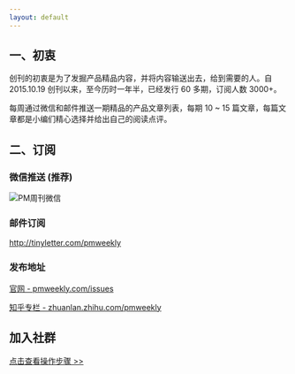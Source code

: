 ```yaml
---
layout: default
---
```


## 一、初衷

创刊的初衷是为了发掘产品精品内容，并将内容输送出去，给到需要的人。自 2015.10.19 创刊以来，至今历时一年半，已经发行 60 多期，订阅人数 3000+。

每周通过微信和邮件推送一期精品的产品文章列表，每期 10 ~ 15 篇文章，每篇文章都是小编们精心选择并给出自己的阅读点评。

## 二、订阅

### 微信推送 (推荐)

![PM周刊微信](http://com-4jplus-temp.qiniudn.com/pmweekly-weixin.jpg)   

### 邮件订阅

<http://tinyletter.com/pmweekly>   

### 发布地址

[官网 - pmweekly.com/issues](http://pmweekly.com/issues/)    

[知乎专栏 - zhuanlan.zhihu.com/pmweekly](http://zhuanlan.zhihu.com/pmweekly)         

## 加入社群

[点击查看操作步骤 >>](http://mp.weixin.qq.com/s/l1puxcGkNPN14MqlOqr_qA)


